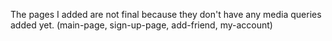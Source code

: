 The pages I added are not final because they don't have any media queries added yet. (main-page, sign-up-page, add-friend, my-account)
